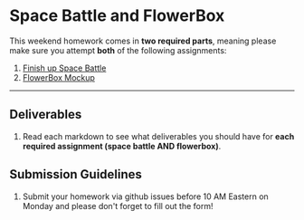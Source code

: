 # Space Battle and FlowerBox 

This weekend homework comes in **two required parts**, meaning please make sure you attempt **both** of the following assignments:

1. [Finish up Space Battle](../student_labs/space_battle.md)
1. [FlowerBox Mockup](./flowerbox)

---

## Deliverables

1. Read each markdown to see what deliverables you should have for **each required assignment (space battle AND flowerbox)**.

## Submission Guidelines

1. Submit your homework via github issues before 10 AM Eastern on Monday and please don't forget to fill out the form!
